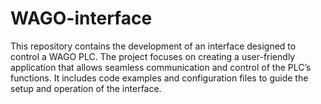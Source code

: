 # WAGO-interface
This repository contains the development of an interface designed to control a WAGO PLC. The project focuses on creating a user-friendly application that allows seamless communication and control of the PLC’s functions. It includes code examples and configuration files to guide the setup and operation of the interface.
